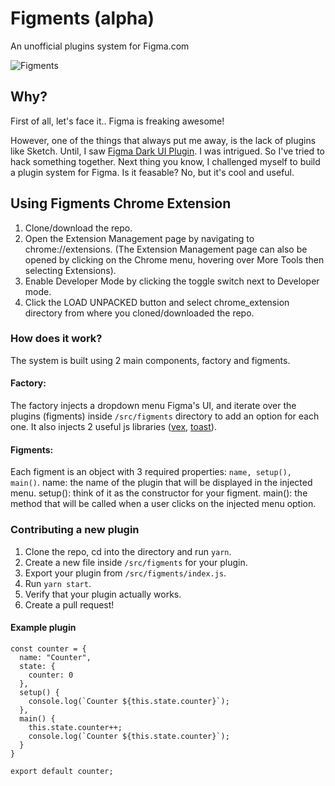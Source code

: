 # Figments (alpha)
An unofficial plugins system for Figma.com

![Figments](https://user-images.githubusercontent.com/1207863/46877653-0ca76980-ce4a-11e8-876c-a8acda14d230.gif)


## Why?
First of all, let's face it.. Figma is freaking awesome!

However, one of the things that always put me away, is the lack of plugins like Sketch.
Until, I saw [Figma Dark UI Plugin](https://www.papertiger.com/figma-dark-ui-plugin).  I was intrigued.  So I've tried to hack something together.
Next thing you know, I challenged myself to build a plugin system for Figma.  Is it feasable? No, but it's cool and useful.


## Using Figments Chrome Extension
1. Clone/download the repo.
1. Open the Extension Management page by navigating to chrome://extensions. (The Extension Management page can also be opened by clicking on the Chrome menu, hovering over More Tools then selecting Extensions).
1. Enable Developer Mode by clicking the toggle switch next to Developer mode.
1. Click the LOAD UNPACKED button and select chrome_extension directory from where you cloned/downloaded the repo.

### How does it work?
The system is built using 2 main components, factory and figments.

#### Factory:
The factory injects a dropdown menu Figma's UI, and iterate over the plugins (figments) inside `/src/figments` directory to add an option for each one.
It also injects 2 useful js libraries ([vex](https://github.com/HubSpot/vex), [toast](https://github.com/zeuslfhj/simple-toast)).

#### Figments:
Each figment is an object with 3 required properties: `name, setup(), main()`.
name: the name of the plugin that will be displayed in the injected menu.
setup(): think of it as the constructor for your figment.
main(): the method that will be called when a user clicks on the injected menu option.


### Contributing a new plugin
1. Clone the repo, cd into the directory and run `yarn`.
1. Create a new file inside `/src/figments` for your plugin.
1. Export your plugin from  `/src/figments/index.js`.
1. Run `yarn start`.
1. Verify that your plugin actually works.
1. Create a pull request!

#### Example plugin
```
const counter = {
  name: "Counter",
  state: {
    counter: 0
  },
  setup() {
    console.log(`Counter ${this.state.counter}`);
  },
  main() {
    this.state.counter++;
    console.log(`Counter ${this.state.counter}`);
  }
}

export default counter;
```
